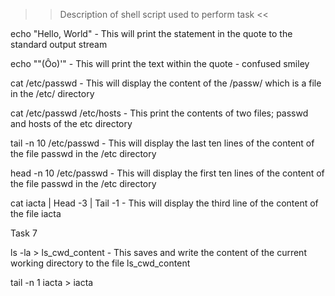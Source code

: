 >> Description of shell script used to perform task <<

echo "Hello, World" - This will print the statement in the quote to the standard output stream

echo "\"(Ôo)'" - This will print the text within the quote - confused smiley

cat /etc/passwd - This will display the content of the /passw/  which is a file in the /etc/ directory

cat /etc/passwd /etc/hosts - This print the contents of two files; passwd and hosts of the etc directory

tail -n 10 /etc/passwd - This will display the last ten lines of the content of the file passwd in the /etc directory

head -n 10 /etc/passwd - This will display the first ten lines of the content of the file passwd in the /etc directory

cat iacta | Head -3 | Tail -1 - This will display the third line of the content of the file iacta

Task 7

ls -la > ls_cwd_content - This saves and write the content of the current working directory to the file ls_cwd_content

tail -n 1 iacta > iacta 

